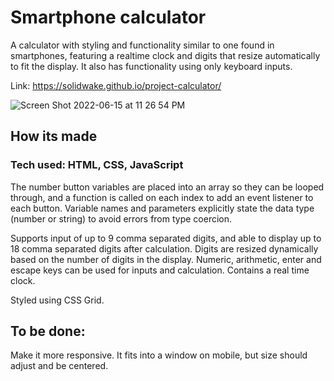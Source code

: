 # Smartphone calculator
A calculator with styling and functionality similar to one found in smartphones, featuring a realtime clock and digits that resize automatically to fit the display.
It also has functionality using only keyboard inputs.

Link: https://solidwake.github.io/project-calculator/

![Screen Shot 2022-06-15 at 11 26 54 PM](https://user-images.githubusercontent.com/69250073/173987156-484b5733-7a83-495f-ac37-8e64ffb2192b.png)

## How its made
### Tech used: HTML, CSS, JavaScript
The number button variables are placed into an array so they can be looped through, and a function is called on each index to add an event listener to each button. Variable names and parameters explicitly state the data type (number or string) to avoid errors from type coercion.

Supports input of up to 9 comma separated digits, and able to display up to 18 comma separated digits after calculation. Digits are resized dynamically based on the number of digits in the display. Numeric, arithmetic, enter and escape keys can be used for inputs and calculation. Contains a real time clock.

Styled using CSS Grid.

## To be done:
Make it more responsive. It fits into a window on mobile, but size should adjust and be centered.
